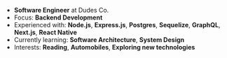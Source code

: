 - **Software Engineer** at Dudes Co.
- Focus: **Backend Development**
- Experienced with: **Node.js**, **Express.js**, **Postgres**, **Sequelize**, **GraphQL**, **Next.js**, **React Native**
- Currently learning: **Software Architecture**, **System Design**
- Interests: **Reading**, **Automobiles**, **Exploring new technologies**
